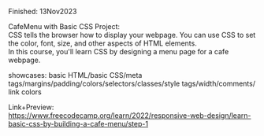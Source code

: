Finished: 13Nov2023

CafeMenu with Basic CSS Project:<br>
CSS tells the browser how to display your webpage. You can use CSS to set the color, font, size, and other aspects of HTML elements.<br>
In this course, you'll learn CSS by designing a menu page for a cafe webpage.

showcases: basic HTML/basic CSS/meta tags/margins/padding/colors/selectors/classes/style tags/width/comments/<a> link colors

Link+Preview:<br>
https://www.freecodecamp.org/learn/2022/responsive-web-design/learn-basic-css-by-building-a-cafe-menu/step-1
